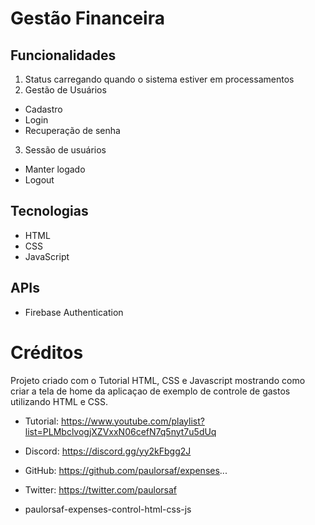 # Gestão Financeira 

## Funcionalidades
1. Status carregando quando o sistema estiver em processamentos
2. Gestão de Usuários
* Cadastro
* Login
* Recuperação de senha
3. Sessão de usuários
- Manter logado
- Logout

## Tecnologias
* HTML
* CSS
* JavaScript

## APIs
* Firebase Authentication

# Créditos
Projeto criado com o Tutorial HTML, CSS e Javascript mostrando como criar a tela de home da aplicaçao de exemplo de controle de gastos utilizando HTML e CSS.

* Tutorial: https://www.youtube.com/playlist?list=PLMbclvogjXZVxxN06cefN7q5nyt7u5dUq
* Discord: https://discord.gg/yy2kFbgg2J
* GitHub: https://github.com/paulorsaf/expenses...
* Twitter: https://twitter.com/paulorsaf

* paulorsaf-expenses-control-html-css-js